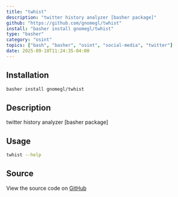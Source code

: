 ```yaml
---
title: "twhist"
description: "twitter history analyzer [basher package]"
github: "https://github.com/gnomegl/twhist"
install: "basher install gnomegl/twhist"
type: "basher"
category: "osint"
topics: ["bash", "basher", "osint", "social-media", "twitter"]
date: 2025-09-10T11:24:35-04:00
---
```


## Installation

```bash
basher install gnomegl/twhist
```

## Description

twitter history analyzer [basher package]

## Usage

```bash
twhist --help
```

## Source

View the source code on [GitHub](https://github.com/gnomegl/twhist)

